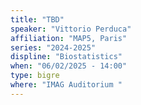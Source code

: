 ```yaml
---
title: "TBD"
speaker: "Vittorio Perduca"
affiliation: "MAP5, Paris"
series: "2024-2025"
displine: "Biostatistics"
when: "06/02/2025 - 14:00"
type: bigre
where: "IMAG Auditorium "
---
```

